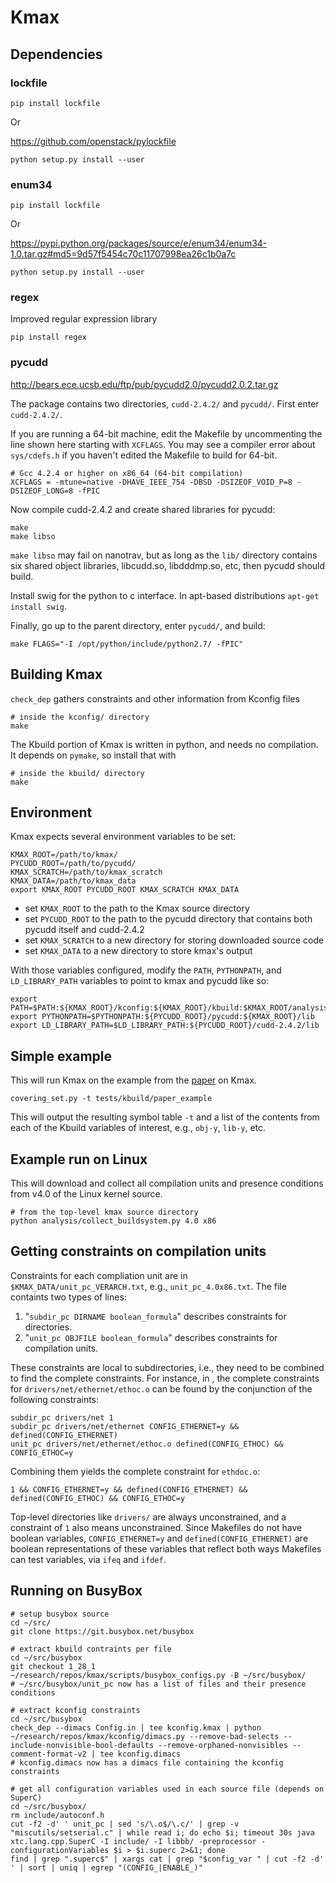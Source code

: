 # Kmax

## Dependencies

### lockfile

    pip install lockfile

Or

https://github.com/openstack/pylockfile

    python setup.py install --user

### enum34

    pip install lockfile

Or

https://pypi.python.org/packages/source/e/enum34/enum34-1.0.tar.gz#md5=9d57f5454c70c11707998ea26c1b0a7c

    python setup.py install --user
    
### regex

Improved regular expression library

    pip install regex

### pycudd

http://bears.ece.ucsb.edu/ftp/pub/pycudd2.0/pycudd2.0.2.tar.gz

The package contains two directories, `cudd-2.4.2/` and `pycudd/`.
First enter `cudd-2.4.2/`.

If you are running a 64-bit machine, edit the Makefile by uncommenting
the line shown here starting with `XCFLAGS`.  You may see a compiler
error about `sys/cdefs.h` if you haven't edited the Makefile to build
for 64-bit.

    # Gcc 4.2.4 or higher on x86_64 (64-bit compilation)
    XCFLAGS	= -mtune=native -DHAVE_IEEE_754 -DBSD -DSIZEOF_VOID_P=8 -DSIZEOF_LONG=8 -fPIC

Now compile cudd-2.4.2 and create shared libraries for pycudd:

    make
    make libso

`make libso` may fail on nanotrav, but as long as the `lib/` directory
contains six shared object libraries, libcudd.so, libdddmp.so, etc,
then pycudd should build.

Install swig for the python to c interface.  In apt-based
distributions `apt-get install swig`.

Finally, go up to the parent directory, enter `pycudd/`, and build:

    make FLAGS="-I /opt/python/include/python2.7/ -fPIC"

## Building Kmax

`check_dep` gathers constraints and other information from Kconfig files

    # inside the kconfig/ directory
    make

The Kbuild portion of Kmax is written in python, and needs no compilation.  It depends on `pymake`, so install that with

    # inside the kbuild/ directory
    make

## Environment

Kmax expects several environment variables to be set:

    KMAX_ROOT=/path/to/kmax/
    PYCUDD_ROOT=/path/to/pycudd/
    KMAX_SCRATCH=/path/to/kmax_scratch
    KMAX_DATA=/path/to/kmax_data
    export KMAX_ROOT PYCUDD_ROOT KMAX_SCRATCH KMAX_DATA

- set `KMAX_ROOT` to the path to the Kmax source directory
- set `PYCUDD_ROOT` to the path to the pycudd directory that
  contains both pycudd itself and cudd-2.4.2
- set `KMAX_SCRATCH` to a new directory for storing downloaded source code
- set `KMAX_DATA` to a new directory to store kmax's output

With those variables configured, modify the `PATH`, `PYTHONPATH`, and
`LD_LIBRARY_PATH` variables to point to kmax and pycudd like so:

    export PATH=$PATH:${KMAX_ROOT}/kconfig:${KMAX_ROOT}/kbuild:$KMAX_ROOT/analysis
    export PYTHONPATH=$PYTHONPATH:${PYCUDD_ROOT}/pycudd:${KMAX_ROOT}/lib
    export LD_LIBRARY_PATH=$LD_LIBRARY_PATH:${PYCUDD_ROOT}/cudd-2.4.2/lib

## Simple example

This will run Kmax on the example from the
[paper](https://paulgazzillo.com/papers/esecfse17.pdf) on Kmax.

    covering_set.py -t tests/kbuild/paper_example

This will output the resulting symbol table `-t` and a list of the
contents from each of the Kbuild variables of interest, e.g., `obj-y`,
`lib-y`, etc.

## Example run on Linux

This will download and collect all compilation units and presence
conditions from v4.0 of the Linux kernel source.

    # from the top-level kmax source directory
    python analysis/collect_buildsystem.py 4.0 x86

## Getting constraints on compilation units

Constraints for each compliation unit are in `$KMAX_DATA/unit_pc_VERARCH.txt`, e.g., `unit_pc_4.0x86.txt`.  The file containts two types of lines:

1. "`subdir_pc DIRNAME boolean_formula`" describes constraints for directories.
2. "`unit_pc OBJFILE boolean_formula`" describes constraints for
   compilation units.

These constraints are local to subdirectories, i.e., they need to be
combined to find the complete constraints.  For instance, in , the
complete constraints for `drivers/net/ethernet/ethoc.o` can be found by the
conjunction of the following constraints:

    subdir_pc drivers/net 1
    subdir_pc drivers/net/ethernet CONFIG_ETHERNET=y && defined(CONFIG_ETHERNET)
    unit_pc drivers/net/ethernet/ethoc.o defined(CONFIG_ETHOC) && CONFIG_ETHOC=y

Combining them yields the complete constraint for `ethdoc.o`:

    1 && CONFIG_ETHERNET=y && defined(CONFIG_ETHERNET) && defined(CONFIG_ETHOC) && CONFIG_ETHOC=y

Top-level directories like `drivers/` are always unconstrained, and a
constraint of `1` also means unconstrained.  Since Makefiles do not
have boolean variables, `CONFIG_ETHERNET=y` and
`defined(CONFIG_ETHERNET)` are boolean representations of these
variables that reflect both ways Makefiles can test variables, via
`ifeq` and `ifdef`.
    
## Running on BusyBox

    # setup busybox source
    cd ~/src/
    git clone https://git.busybox.net/busybox

    # extract kbuild contraints per file 
    cd ~/src/busybox
    git checkout 1_28_1
    ~/research/repos/kmax/scripts/busybox_configs.py -B ~/src/busybox/
    # ~/src/busybox/unit_pc now has a list of files and their presence conditions

    # extract kconfig constraints
    cd ~/src/busybox
    check_dep --dimacs Config.in | tee kconfig.kmax | python ~/research/repos/kmax/kconfig/dimacs.py --remove-bad-selects --include-nonvisible-bool-defaults --remove-orphaned-nonvisibles --comment-format-v2 | tee kconfig.dimacs
    # kconfig.dimacs now has a dimacs file containing the kconfig constraints

    # get all configuration variables used in each source file (depends on SuperC)
    cd ~/src/busybox/
    rm include/autoconf.h
    cut -f2 -d' ' unit_pc | sed 's/\.o$/\.c/' | grep -v "miscutils/setserial.c" | while read i; do echo $i; timeout 30s java xtc.lang.cpp.SuperC -I include/ -I libbb/ -preprocessor -configurationVariables $i > $i.superc 2>&1; done
    find | grep ".superc$" | xargs cat | grep "$config_var " | cut -f2 -d' ' | sort | uniq | egrep "(CONFIG_|ENABLE_)"
